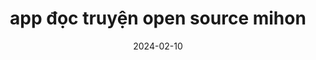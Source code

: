 ---
categories: ["Web Development"]
lang: "vi"
description: "Chia sẻ app đọc truyện dành cho manga/ manhua/ manhwa fan"
# gh-badge: [star,fork,follow]
title:  "app đọc truyện open source mihon"
subtitle: ""
date:   2024-02-10
category:  App
tags: [app, share, manga, comic, software]
comments: true
social-share: false
---